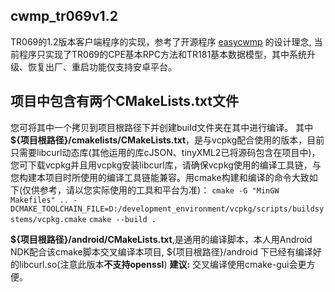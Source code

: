 ## cwmp_tr069v1.2
TR069的1.2版本客户端程序的实现，参考了开源程序 [easycwmp](https://easycwmp.org/) 的设计理念, 当前程序只实现了TR069的CPE基本RPC方法和TR181基本数据模型，其中系统升级、恢复出厂、重启功能仅支持安卓平台。

## 项目中包含有两个CMakeLists.txt文件
您可将其中一个拷贝到项目根路径下并创建build文件夹在其中进行编译。
其中 **${项目根路径}/cmakelists/CMakeLists.txt**，是与vcpkg配合使用的版本，目前只需要libcurl动态库(其他运用的库cJSON、tinyXML2已将源码包含在项目中)，您可下载vcpkg并且用vcpkg安装libcurl库，请确保vcpkg使用的编译工具链，与您构建本项目时所使用的编译工具链能兼容。用cmake构建和编译的命令大致如下(仅供参考，请以您实际使用的工具和平台为准)：
`cmake -G "MinGW Makefiles" .. -DCMAKE_TOOLCHAIN_FILE=D:/development_environment/vcpkg/scripts/buildsystems/vcpkg.cmake`
`cmake --build .`

**${项目根路径}/android/CMakeLists.txt**,是通用的编译脚本，本人用Android NDK配合该cmake脚本交叉编译本项目, ${项目根路径}/android 下已经有编译好的libcurl.so(注意此版本**不支持openssl**)
**建议:** 交叉编译使用cmake-gui会更方便。
